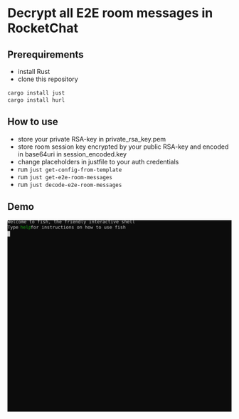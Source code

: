 # Decrypt all E2E room messages in RocketChat

## Prerequirements

- install Rust
- clone this repository

```
cargo install just
cargo install hurl
```

## How to use

- store your private RSA-key in private_rsa_key.pem
- store room session key encrypted by your public RSA-key and encoded in base64uri in session_encoded.key
- change placeholders in justfile to your auth credentials
- run `just get-config-from-template`
- run `just get-e2e-room-messages`
- run `just decode-e2e-room-messages`

## Demo

![HowToUse](./assets/howtouse.svg)
